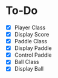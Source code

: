 # To-Do

-[x] Player Class
-[x] Display Score 
-[x] Paddle Class 
-[x] Display Paddle
-[x] Control Paddle
-[x] Ball Class 
-[x] Display Ball